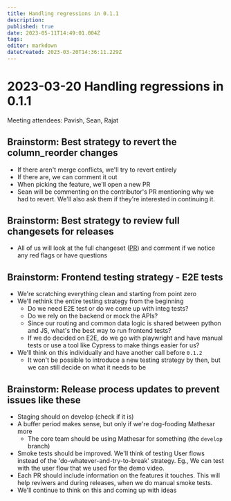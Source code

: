 ```yaml
---
title: Handling regressions in 0.1.1
description: 
published: true
date: 2023-05-11T14:49:01.004Z
tags: 
editor: markdown
dateCreated: 2023-03-20T14:36:11.229Z
---
```


# 2023-03-20 Handling regressions in 0.1.1

Meeting attendees: Pavish, Sean, Rajat

## Brainstorm: Best strategy to revert the column_reorder changes
- If there aren't merge conflicts, we'll try to revert entirely
- If there are, we can comment it out
- When picking the feature, we'll open a new PR
- Sean will be commenting on the contributor's PR mentioning why we had to revert. We'll also ask them if they're interested in continuing it.

## Brainstorm: Best strategy to review full changesets for releases
- All of us will look at the full changeset ([PR](https://github.com/centerofci/mathesar/pull/2723/files)) and comment if we notice any red flags or have questions

## Brainstorm: Frontend testing strategy - E2E tests
- We're scratching everything clean and starting from point zero
- We'll rethink the entire testing strategy from the beginning
    - Do we need E2E test or do we come up with integ tests?
    - Do we rely on the backend or mock the APIs?
    - Since our routing and common data logic is shared between python and JS, what's the best way to run frontend tests?
    - If we do decided on E2E, do we go with playwright and have manual tests or use a tool like Cypress to make things easier for us?
- We'll think on this individually and have another call before `0.1.2`
    - It won't be possible to introduce a new testing strategy by then, but we can still decide on what it needs to be

## Brainstorm: Release process updates to prevent issues like these
- Staging should on develop (check if it is)
- A buffer period makes sense, but only if we're dog-fooding Mathesar more
    - The core team should be using Mathesar for something (the `develop` branch)
- Smoke tests should be improved. We'll think of testing User flows instead of the 'do-whatever-and-try-to-break' strategy. Eg., We can test with the user flow that we used for the demo video.
- Each PR should include information on the features it touches. This will help reviwers and during releases, when we do manual smoke tests.
- We'll continue to think on this and coming up with ideas


